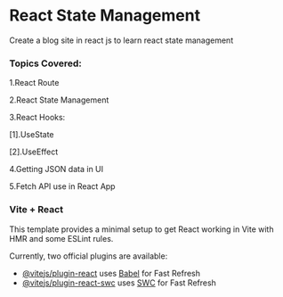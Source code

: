 # React State Management

Create a blog site in react js to learn react state management

### Topics Covered:

1.React Route

2.React State Management

3.React Hooks:

[1].UseState

[2].UseEffect

4.Getting JSON data in UI

5.Fetch API use in React App

### Vite + React

This template provides a minimal setup to get React working in Vite with HMR and some ESLint rules.

Currently, two official plugins are available:

- [@vitejs/plugin-react](https://github.com/vitejs/vite-plugin-react/blob/main/packages/plugin-react/README.md) uses [Babel](https://babeljs.io/) for Fast Refresh
- [@vitejs/plugin-react-swc](https://github.com/vitejs/vite-plugin-react-swc) uses [SWC](https://swc.rs/) for Fast Refresh
